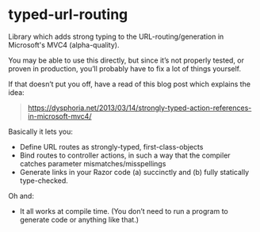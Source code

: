 typed-url-routing
=================

Library which adds strong typing to the URL-routing/generation in Microsoft's MVC4 (alpha-quality).

You may be able to use this directly, but since it’s not properly tested, or proven in production, you’ll probably 
have to fix a lot of things yourself.

If that doesn’t put you off, have a read of this blog post which explains the idea:
> https://dysphoria.net/2013/03/14/strongly-typed-action-references-in-microsoft-mvc4/

Basically it lets you:
  * Define URL routes as strongly-typed, first-class-objects
  * Bind routes to controller actions, in such a way that the compiler catches parameter mismatches/misspellings
  * Generate links in your Razor code (a) succinctly and (b) fully statically type-checked.

Oh and:
  * It all works at compile time. (You don’t need to run a program to generate code or anything like that.)
